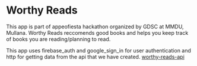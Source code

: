 # Worthy Reads

This app is part of appeofiesta hackathon organized by GDSC at MMDU, Mullana.
Worthy Reads reccomends good books and helps you keep track of books you are reading/planning to read.

This app uses firebase_auth and google_sign_in for user authentication and http for getting data from the api that we have created.
[worthy-reads-api](https://github.com/vxsparsh/WorthyReads/tree/main/book-api)
